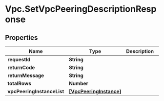 # Vpc.SetVpcPeeringDescriptionResponse

## Properties
Name | Type | Description | Notes
------------ | ------------- | ------------- | -------------
**requestId** | **String** |  | [optional] 
**returnCode** | **String** |  | [optional] 
**returnMessage** | **String** |  | [optional] 
**totalRows** | **Number** |  | [optional] 
**vpcPeeringInstanceList** | [**[VpcPeeringInstance]**](VpcPeeringInstance.md) |  | [optional] 


